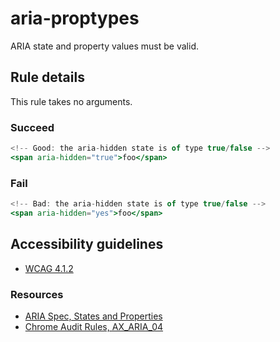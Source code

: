 # aria-proptypes

ARIA state and property values must be valid.

## Rule details

This rule takes no arguments.

### Succeed

```jsx
<!-- Good: the aria-hidden state is of type true/false -->
<span aria-hidden="true">foo</span>
```

### Fail

```jsx
<!-- Bad: the aria-hidden state is of type true/false -->
<span aria-hidden="yes">foo</span>
```

## Accessibility guidelines

- [WCAG 4.1.2](https://www.w3.org/WAI/WCAG21/Understanding/name-role-value)

### Resources

- [ARIA Spec, States and Properties](https://www.w3.org/TR/wai-aria/#states_and_properties)
- [Chrome Audit Rules, AX_ARIA_04](https://github.com/GoogleChrome/accessibility-developer-tools/wiki/Audit-Rules#ax_aria_04)
